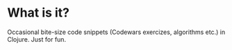 # What is it?

Occasional bite-size code snippets (Codewars exercizes, algorithms etc.) in Clojure.
Just for fun.
